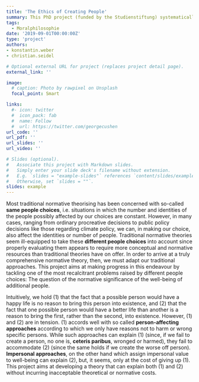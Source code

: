 ```yaml
---
title: 'The Ethics of Creating People'
summary: This PhD project (funded by the Studienstiftung) systematically investigating the usability demand on moral theories.
tags:
  - Moralphilosophie
date: '2019-09-01T00:00:00Z'
type: 'project'
authors:
- konstantin.weber
- christian.seidel

# Optional external URL for project (replaces project detail page).
external_link: ''

image:
  # caption: Photo by rawpixel on Unsplash
  focal_point: Smart

links:
  #- icon: twitter
  #  icon_pack: fab
  #  name: Follow
  #  url: https://twitter.com/georgecushen
url_code: ''
url_pdf: ''
url_slides: ''
url_video: ''

# Slides (optional).
#   Associate this project with Markdown slides.
#   Simply enter your slide deck's filename without extension.
#   E.g. `slides = "example-slides"` references `content/slides/example-slides.md`.
#   Otherwise, set `slides = ""`.
slides: example
---
```


Most traditional normative theorising has been concerned with so-called **same people choices**, i.e. situations in which the number and identities of the people possibly affected by our choices are constant. However, in many cases, ranging from ordinary procreative decisions to public policy decisions like those regarding climate policy, we can, in making our choice, also affect the identities or number of people. Traditional normative theories seem ill-equipped to take these **different people choices** into account since properly evaluating them appears to require more conceptual and normative resources than traditional theories have on offer. In order to arrive at a truly comprehensive normative theory, then, we must adapt our traditional approaches. This project aims at making progress in this endeavour by tackling one of the most recalcitrant problems raised by different people choices: The question of the normative significance of the well-being of additional people.

Intuitively, we hold (1) that the fact that a possible person would have a happy life is no reason to bring this person into existence, and (2) that the fact that one possible person would have a better life than another is a reason to bring the first, rather than the second, into existence. However, (1) and (2) are in tension. (1) accords well with so called **person-affecting approaches** according to which we only have reasons not to harm or wrong specific persons. While such approaches can explain (1) (since, if we fail to create a person, no one is, **ceteris paribus**, wronged or harmed), they fail to accommodate (2) (since the same holds if we create the worse off person). **Impersonal approaches**, on the other hand which assign impersonal value to well-being can explain (2), but, it seems, only at the cost of giving up (1). This project aims at developing a theory that can explain both (1) and (2) without incurring inacceptable theoretical or normative costs.
